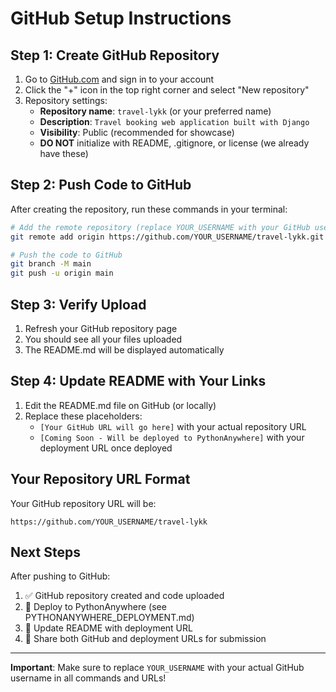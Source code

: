 # GitHub Setup Instructions

## Step 1: Create GitHub Repository

1. Go to [GitHub.com](https://github.com) and sign in to your account
2. Click the "+" icon in the top right corner and select "New repository"
3. Repository settings:
   - **Repository name**: `travel-lykk` (or your preferred name)
   - **Description**: `Travel booking web application built with Django`
   - **Visibility**: Public (recommended for showcase)
   - **DO NOT** initialize with README, .gitignore, or license (we already have these)

## Step 2: Push Code to GitHub

After creating the repository, run these commands in your terminal:

```bash
# Add the remote repository (replace YOUR_USERNAME with your GitHub username)
git remote add origin https://github.com/YOUR_USERNAME/travel-lykk.git

# Push the code to GitHub
git branch -M main
git push -u origin main
```

## Step 3: Verify Upload

1. Refresh your GitHub repository page
2. You should see all your files uploaded
3. The README.md will be displayed automatically

## Step 4: Update README with Your Links

1. Edit the README.md file on GitHub (or locally)
2. Replace these placeholders:
   - `[Your GitHub URL will go here]` with your actual repository URL
   - `[Coming Soon - Will be deployed to PythonAnywhere]` with your deployment URL once deployed

## Your Repository URL Format

Your GitHub repository URL will be:
```
https://github.com/YOUR_USERNAME/travel-lykk
```

## Next Steps

After pushing to GitHub:
1. ✅ GitHub repository created and code uploaded
2. 🚀 Deploy to PythonAnywhere (see PYTHONANYWHERE_DEPLOYMENT.md)
3. 📝 Update README with deployment URL
4. 🎉 Share both GitHub and deployment URLs for submission

---

**Important**: Make sure to replace `YOUR_USERNAME` with your actual GitHub username in all commands and URLs!
